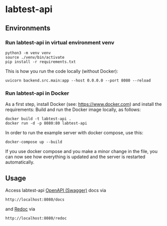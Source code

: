 # labtest-api

## Environments

### Run labtest-api in virtual environment venv 

```
python3 -m venv venv 
source ./venv/bin/activate
pip install -r requirements.txt
```
This is how you run the code locally (without Docker):

```
uvicorn backend.src.main:app --host 0.0.0.0 --port 8080 --reload
```
### Run labtest-api in Docker 
As a first step, install Docker (see: https://www.docker.com) and install the requirements:
Build and run the Docker image locally, as follows:

```
docker build -t labtest-api .
docker run -d -p 8080:80 labtest-api
```

In order to run the example server with docker compose, use this:

```
docker-compose up --build
```

If you use docker compose and you make a minor change in the file, you can now see how everything is updated and the server is restarted automatically.

## Usage

Access labtest-api [OpenAPI (Swagger)](https://swagger.io/specification/) docs via
```
http://localhost:8080/docs
```
and [Redoc](https://github.com/Redocly/redoc) via
```
http://localhost:8080/redoc
```
